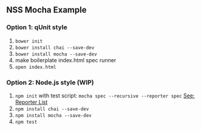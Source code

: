 NSS Mocha Example
-----------------

### Option 1: qUnit style

1. `bower init`
2. `bower install chai --save-dev`
3. `bower install mocha --save-dev`
4. make boilerplate index.html spec runner
5. `open index.html`

### Option 2: Node.js style (WIP)

1. `npm init` with test script: `mocha spec --recursive --reporter spec` [See: Reporter List](http://mochajs.org/#reporters)
2. `npm install chai --save-dev`
3. `npm install mocha --save-dev`
4. `npm test`
